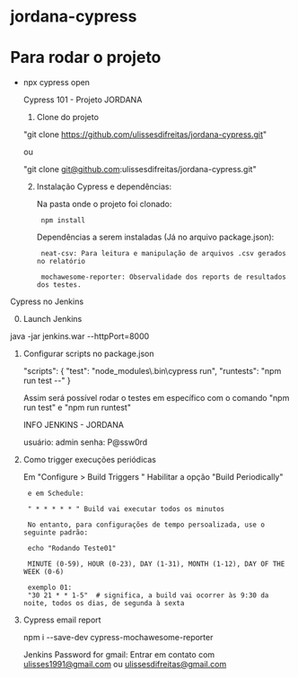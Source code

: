 # jordana-cypress

# Para rodar o projeto

- npx cypress open

  Cypress 101 - Projeto JORDANA

	1. Clone do projeto
	
	"git clone https://github.com/ulissesdifreitas/jordana-cypress.git"
	
	ou 
	
	"git clone git@github.com:ulissesdifreitas/jordana-cypress.git"
	

	2. Instalação Cypress e dependências:
	
		Na pasta onde o projeto foi clonado:
		
			npm install

		Dependências a serem instaladas (Já no arquivo package.json):
		
			neat-csv: Para leitura e manipulação de arquivos .csv gerados no relatório
			
			mochawesome-reporter: Observalidade dos reports de resultados dos testes.


Cypress no Jenkins

0. Launch Jenkins

java -jar jenkins.war --httpPort=8000

1. Configurar scripts no package.json
 
	"scripts": {
		"test": "node_modules\\.bin\\cypress run",
		"runtests": "npm run test --"
	}
	
	Assim será possível rodar o testes em específico com o comando "npm run test" e "npm run runtest"
	
	INFO JENKINS - JORDANA
	
	usuário: admin
	senha: P@ssw0rd
	
	
2. Como trigger execuções periódicas

	Em "Configure > Build Triggers "
		Habilitar a opção "Build Periodically"
		
		e em Schedule:
		
		" * * * * * " Build vai executar todos os minutos

		No entanto, para configurações de tempo persoalizada, use o seguinte padrão:
		
		echo "Rodando Teste01"
		
		MINUTE (0-59), HOUR (0-23), DAY (1-31), MONTH (1-12), DAY OF THE WEEK (0-6)
		
		exemplo 01:
		"30 21 * * 1-5"  # significa, a build vai ocorrer às 9:30 da noite, todos os dias, de segunda à sexta
		
3. Cypress email report 

	npm i --save-dev cypress-mochawesome-reporter
	
	Jenkins Password for gmail:
	Entrar em contato com ulisses1991@gmail.com ou ulissesdifreitas@gmail.com
